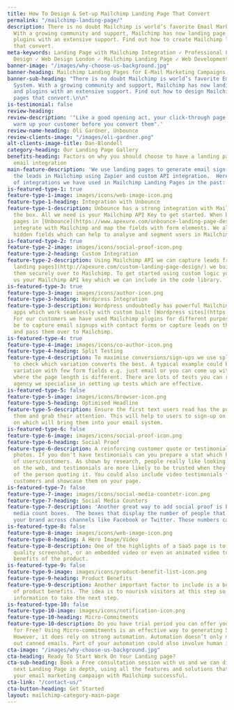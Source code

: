 ```yaml
---
title: How To Design & Set-up Mailchimp Landing Page That Convert
permalink: "/mailchimp-landing-page/"
description: There is no doubt Mailchimp is world’s favorite Email Marketing System.
  With a growing community and support, Mailchimp has now landing page builders and
  plugins with an extensive support. Find out how to create Mailchimp landing pages
  that convert.
meta-keywords: Landing Page with Mailchimp Integration ✓ Professional Landing Page
  Design ✓ Web Design London ✓ Mailchimp Landing Page ✓ Web Development Company
banner-image: "/images/why-choose-us-background.jpg"
banner-heading: Mailchimp Landing Pages for E-Mail Marketing Campaigns
banner-sub-heading: "There is no doubt Mailchimp is world’s favorite Email Marketing
  System. With a growing community and support, Mailchimp has now landing page builders
  and plugins with an extensive support. Find out how to design Mailchimp landing
  pages that convert.\n\n"
is-testimonial: false
review-heading: 
review-description: '"Like a good opening act, your click-through page''s job is to
  warm up your customer before you convert them".'
review-name-heading: Oli Gardner, Unbounce
review-clients-image: "/images/oli-gardner.png"
alt-clients-image-title: Dan-Blondell
category-heading: Our Landing Page Gallery
benefits-heading: Factors on why you should choose to have a landing page with Mailchimp
  email integration
main-feature-description: 'We use landing pages to generate email sign-ups and integrate
  the leads in Mailchimp using Zapier and custom API integration.  Here is a list
  of integrations we have used in Mailchimp Landing Pages in the past:'
is-featured-type-1: true
feature-type-1-image: images/icons/web-image-icon.png
feature-type-1-heading: Integration with Unbounce
feature-type-1-description: Unbounce has a strong integration with Mailchimp out of
  the box. All we need is your Mailchimp API Key to get started. When building landing
  pages in [Unbounce](https://www.apexure.com/unbounce-landing-page-designer/) we
  integrate with Mailchimp and map the fields with form elements. We also include
  hidden fields which can help to analyse and segment users in Mailchimp.
is-featured-type-2: true
feature-type-2-image: images/icons/social-proof-icon.png
feature-type-2-heading: Custom Integration
feature-type-2-description: Using Mailchimp API we can capture leads from [custom
  landing pages](http://apexure.com/custom-landing-page-design/) we built and pass
  them securely over to Mailchimp. To get started using custom logic you need to send
  us your Mailchimp API key which we can include in the code library.
is-featured-type-3: true
feature-type-3-image: images/icons/author-icon.png
feature-type-3-heading: Wordpress Integration
feature-type-3-description: Wordpress undoubtedly has powerful Mailchimp plugins and
  apps which work seamlessly with custom built [Wordpress sites](https://www.apexure.com/wordpress-web-design).
  For our customers we have used Mailchimp plugins for different purposes. This could
  be to capture email signups with contact forms or capture leads on the landing page
  and pass them over to Mailchimp.
is-featured-type-4: true
feature-type-4-image: images/icons/co-author-icon.png
feature-type-4-heading: Split Testing
feature-type-4-description: To maximise conversions/sign-ups we use split testing
  to check which variation converts the best. A typical example could be to test a
  variation with few form fields e.g. just email or you can come up with a variation
  where the page length is different. There are lots of tests you can run and as an
  agency we specialise in setting up tests which are effective.
is-featured-type-5: false
feature-type-5-image: images/icons/browser-icon.png
feature-type-5-heading: Optimised Headline
feature-type-5-description: Ensure the first text users read has the punch to attract
  them and grab their attention. This will help to users to sign-up on the page later
  on which will bring them into your email system.
is-featured-type-6: false
feature-type-6-image: images/icons/social-proof-icon.png
feature-type-6-heading: Social Proof
feature-type-6-description: A reinforcing customer quote or testimonial with real
  photos. If you don't have testimonials can you prepare a stat which has the numbers
  of users/customers. As shown by research, people really like looking at human faces
  on the web, and testimonials are more likely to be trusted when they include a photo
  of the person quoting it. You could also include video testimonials from your top
  customers and showcase them on your page.
is-featured-type-7: false
feature-type-7-image: images/icons/social-media-countetr-icon.png
feature-type-7-heading: Social Media Counters
feature-type-7-description: 'Another great way to add social proof is by adding social
  media count boxes.  The boxes that display the number of people that have liked
  your brand across channels like Facebook or Twitter. Those numbers can’t be faked. '
is-featured-type-8: false
feature-type-8-image: images/icons/web-image-icon.png
feature-type-8-heading: A Hero Image/Video
feature-type-8-description: One of the highlights of a SaaS page is to include a high
  quality screenshot, or an embedded video or even an animated video to explain the
  benefits of the product.
is-featured-type-9: false
feature-type-9-image: images/icons/product-benefit-list-icon.png
feature-type-9-heading: Product Benefits
feature-type-9-description: Another important factor to include is a bulleted list
  of product benefits. The idea is to nourish visitors at this step so they get enough
  information to take the next step.
is-featured-type-10: false
feature-type-10-image: images/icons/notification-icon.png
feature-type-10-heading: Micro-Commitments
feature-type-10-description: Do you have trial period you can offer your customers
  for Free? Using Micro-commitments is an effective way to generating SaaS sign-ups.
  However, it does rely on strong automation. Automation doesn’t only mean sending
  out canned emails. Part of your automation could also involve human interaction.
cta-image: "/images/why-choose-us-background.jpg"
cta-heading: Ready To Start Work On Your Landing page?
cta-sub-heading: Book a Free consultation session with us and we can discuss your
  next Landing Page in depth, using all the features and solutions that will make
  your email marketing campaign with Mailchimp successful.
cta-link: "/contact-us/"
cta-button-heading: Get Started
layout: mailchimp-category-main-page
---
```


